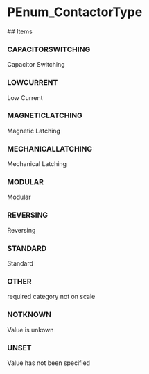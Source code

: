 # PEnum_ContactorType

<!-- end of definition -->## Items

### CAPACITORSWITCHING
Capacitor Switching

### LOWCURRENT
Low Current

### MAGNETICLATCHING
Magnetic Latching

### MECHANICALLATCHING
Mechanical Latching

### MODULAR
Modular

### REVERSING
Reversing

### STANDARD
Standard

### OTHER
required category not on scale

### NOTKNOWN
Value is unkown

### UNSET
Value has not been specified
